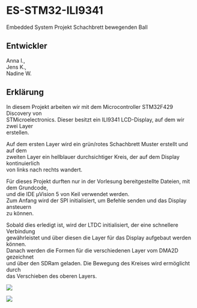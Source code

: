 # ES-STM32-ILI9341
Embedded System Projekt Schachbrett bewegenden Ball 

## Entwickler
Anna I.,<br />
Jens K.,<br />
Nadine W.<br />

## Erklärung
In diesem Projekt arbeiten wir mit dem Microcontroller STM32F429 Discovery von<br />
STMicroelectronics. Dieser besitzt ein ILI9341 LCD-Display, auf dem wir zwei Layer<br />
erstellen.<br />

Auf dem ersten Layer wird ein grün/rotes Schachbrett Muster erstellt und auf dem<br />
zweiten Layer ein hellblauer durchsichtiger Kreis, der auf dem Display kontinuierlich<br />
von links nach rechts wandert.<br />

Für dieses Projekt durften nur in der Vorlesung bereitgestellte Dateien, mit dem Grundcode,<br />
und die IDE μVision 5 von Keil verwendet werden.<br />
Zum Anfang wird der SPI initialisiert, um Befehle senden und das Display ansteuern<br />
zu können.<br />

Sobald dies erledigt ist, wird der LTDC initialisiert, der eine schnellere Verbindung<br />
gewährleistet und über diesen die Layer für das Display aufgebaut werden können.<br />
Danach werden die Formen für die verschiedenen Layer vom DMA2D gezeichnet<br />
und über den SDRam geladen. Die Bewegung des Kreises wird ermöglicht durch<br />
das Verschieben des oberen Layers.<br />

![](https://github.com/Isyaam/Images/blob/main/skizze.PNG)<br />

![](https://github.com/Isyaam/Images/blob/main/STM.PNG)<br />
